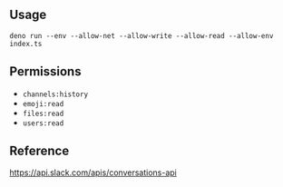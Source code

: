## Usage

```
deno run --env --allow-net --allow-write --allow-read --allow-env index.ts
```

## Permissions

- `channels:history`
- `emoji:read`
- `files:read`
- `users:read`

## Reference

https://api.slack.com/apis/conversations-api